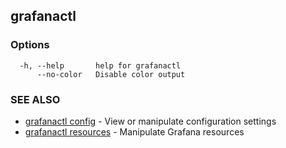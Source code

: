 ## grafanactl



### Options

```
  -h, --help       help for grafanactl
      --no-color   Disable color output
```

### SEE ALSO

* [grafanactl config](grafanactl_config.md)	 - View or manipulate configuration settings
* [grafanactl resources](grafanactl_resources.md)	 - Manipulate Grafana resources

